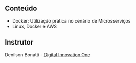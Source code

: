 ## Conteúdo 

- Docker: Utilização prática no cenário de Microsserviços
- Linux, Docker e AWS

## Instrutor

Denilson Bonatti - [Digital Innovation One](https://www.linkedin.com/in/denilson-bonatti-54a14529/?original_referer=)

